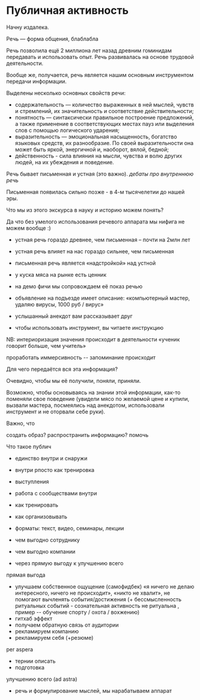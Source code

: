 # Публичная активность

Начну издалека.

Речь — форма общения, блаблабла

Речь позволила ещё 2 миллиона лет назад древним гоминидам передавать и использовать опыт. Речь развивалась на основе трудовой деятельности.

Вообще же, получается, речь является нашим основным инструментом передачи информации.

Выделены несколько основных свойств речи:
- содержательность — количество выраженных в ней мыслей, чувств и стремлений, их значительность и соответствие действительности;
- понятность — синтаксически правильное построение предложений, а также применение в соответствующих местах пауз или выделения слов с помощью логического ударения;
- выразительность — эмоциональная насыщенность, богатство языковых средств, их разнообразие. По своей выразительности она может быть яркой, энергичной и, наоборот, вялой, бедной;
- действенность - сила влияния на мысли, чувства и волю других людей, на их убеждения и поведение.

Речь бывает письменная и устная (это важно). *дебаты про внутреннюю речь*

Письменная появилась сильно позже - в 4-м тысячелетии до нашей эры.

Что мы из этого экскурса в науку и историю можем понять?

Да что без умелого использования речевого аппарата мы нифига не можем вообще :)

- устная речь гораздо древнее, чем письменная – почти на 2млн лет
- устная речь влияет на нас гораздо сильнее, чем письменная
- письменная речь является «надстройкой» над устной



- у куска мяса на рынке есть ценник
- на демо фичи мы сопровождаем её показ речью
- объявление на подъезде имеет описание: «компьютерный мастер, удаляю вирусы, 1000 руб / вирус»
- услышанный анекдот вам рассказывает друг
- чтобы использовать инструмент, вы читаете инструкцию


NB: интериоризация значения происходит в деятельности
«ученик говорит больше, чем учитель»

проработать иммерсивность -- запоминание происходит

Для чего передаётся вся эта информация?

Очевидно, чтобы мы её получили, поняли, приняли.

Возможно, чтобы основываясь на знании этой информации, как-то поменяли свое поведение (увидели мясо по желаемой цене и купили, вызвали мастера, посмеялись над анекдотом, использовали инструмент и не оторвали себе руки).

Важно, что 

создать образ?
распространить информацию?
помочь



Что такое публич

- единство внутри и снаружи
- внутри рпосто как тренировка


- выступления
- работа с сообществами внутри
- как тренировать
- как организовывать
- форматы: текст, видео, семинары, лекции

- чем выгодно сотруднику
- чем выгодно компании

- через прямую выгоду к улучшению всего

прямая выгода
- улучшаем собственное ощущение (самофидбек) «я ничего не делаю интересного, ничего не происходит», «никто не хвалит», не помогают вычленять события/достижения (+ бессмысленность ритуальных событий - сознательная активность не ритуальна , пример -- обучение спорту / охота / вохжению)
- гитхаб эффект
- получаем обратную связь от аудитории
- рекламируем компанию
- рекламируем себя (+резюме)

per aspera
- тернии описать
- подготовка

улучшению всего (ad astra)
- речь и формулирование мыслей, мы нарабатываем аппарат


